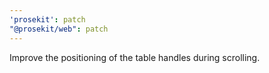 ```yaml
---
'prosekit': patch
"@prosekit/web": patch
---
```


Improve the positioning of the table handles during scrolling.
